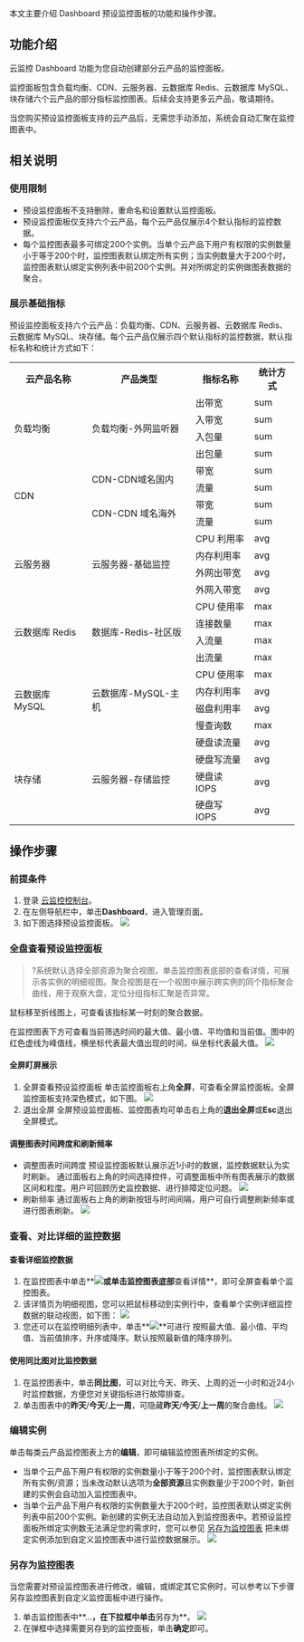 


本文主要介绍 Dashboard 预设监控面板的功能和操作步骤。

## 功能介绍

云监控 Dashboard 功能为您自动创建部分云产品的监控面板。

监控面板包含负载均衡、CDN、云服务器、云数据库 Redis、云数据库 MySQL、块存储六个云产品的部分指标监控图表。后续会支持更多云产品，敬请期待。

当您购买预设监控面板支持的云产品后，无需您手动添加，系统会自动汇聚在监控图表中。

## 相关说明

### 使用限制

- 预设监控面板不支持删除，重命名和设置默认监控面板。
- 预设监控面板仅支持六个云产品，每个云产品仅展示4个默认指标的监控数据。
- 每个监控图表最多可绑定200个实例。当单个云产品下用户有权限的实例数量小于等于200个时，监控图表默认绑定所有实例；当实例数量大于200个时，监控图表默认绑定实例列表中前200个实例。并对所绑定的实例做图表数据的聚合。

### 展示基础指标

预设监控面板支持六个云产品：负载均衡、CDN、云服务器、云数据库 Redis、云数据库 MySQL、块存储。每个云产品仅展示四个默认指标的监控数据，默认指标名称和统计方式如下：

<table>
	<tr>
		<th>云产品名称</th>
		<th>产品类型</th>
		<th>指标名称</th>
		<th>统计方式</th>
	</tr>
	<tr>
		<td rowspan="4">负载均衡</td>
		<td rowspan="4">负载均衡-外网监听器</td>
		<td>出带宽</td>
		<td>sum</td>
	</tr>
	<tr>
		<td>入带宽</td>
		<td>sum</td>
	</tr>
	<tr>
		<td>入包量</td>
		<td>sum</td>
	</tr>
	<tr>
		<td>出包量</td>
		<td>sum</td>
	</tr>
	<tr>
		<td rowspan="4">CDN</td>
		<td rowspan="2">CDN-CDN域名国内</td>
		<td>带宽</td>
		<td>sum</td>
	</tr>
	<tr>
		<td>流量</td>
		<td>sum</td>
	</tr>
   	<tr>
        <td rowspan="2">CDN-CDN 域名海外</td>
	    <td>带宽</td>
		<td>sum</td>
	</tr>
	<tr>
		<td>流量</td>
		<td>sum</td>
	</tr>
	<tr>
		<td rowspan="4">云服务器</td>
		<td rowspan="4">云服务器-基础监控</td>
		<td>CPU 利用率</td>
		<td>avg</td>
	</tr>
	</tr>
	<tr>
		<td>内存利用率</td>
		<td>avg</td>
	</tr>
	<tr>
		<td>外网出带宽</td>
		<td>avg</td>
	</tr>
	<tr>
		<td>外网入带宽</td>
		<td>avg</td>
	</tr>
	<tr>
		<td rowspan="4">云数据库 Redis</td>
		<td rowspan="4">数据库-Redis-社区版</td>
		<td>CPU 使用率</td>
		<td>max</td>
	</tr>
	<tr>
		<td>连接数量</td>
		<td>max</td>
	</tr>
	<tr>
		<td>入流量</td>
		<td>max</td>
	</tr>
	<tr>
		<td>出流量</td>
		<td>max</td>
	</tr>
	<tr>
		<td rowspan="4">云数据库  MySQL</td>
		<td rowspan="4">云数据库-MySQL-主机</td>
		<td>CPU 使用率</td>
		<td>max</td>
	</tr>
	<tr>
		<td>内存利用率</td>
		<td>avg</td>
	</tr>
	<tr>
		<td>磁盘利用率</td>
		<td>avg</td>
	</tr>
	<tr>
		<td>慢查询数</td>
		<td>max</td>
	</tr>
	<tr>
		<td rowspan="4">块存储</td>
		<td rowspan="4">云服务器-存储监控</td>
		<td>硬盘读流量</td>
		<td>avg</td>
	</tr>
	<tr>
		<td>硬盘写流量</td>
		<td>avg</td>
	</tr>
	<tr>
		<td>硬盘读 IOPS</td>
		<td>avg</td>
	</tr>
	<tr>
		<td>硬盘写 IOPS</td>
		<td>avg</td>
	</tr>
</table>

## 操作步骤

### 前提条件

1. 登录 [云监控控制台](https://console.cloud.tencent.com/monitor)。
2. 在左侧导航栏中，单击**Dashboard**，进入管理页面。
3. 如下图选择预设监控面板。
	 ![](https://main.qcloudimg.com/raw/684a793448d3ec4c41af9ca93359b7df.jpg)

### 全盘查看预设监控面板

>?系统默认选择全部资源为聚合视图，单击监控图表底部的查看详情，可展示各实例的明细视图。聚合视图是在一个视图中展示跨实例的同个指标聚合曲线，用于观察大盘，定位分组指标汇聚是否异常。

鼠标移至折线图上，可查看该指标某一时刻的聚合数据。

在监控图表下方可查看当前筛选时间的最大值、最小值、平均值和当前值。图中的红色虚线为峰值线，横坐标代表最大值出现的时间，纵坐标代表最大值。
![](https://main.qcloudimg.com/raw/8870af7efe831e0dc39a971cd03da54f.jpg)

#### 全屏盯屏展示

1. 全屏查看预设监控面板
单击监控面板右上角**全屏**，可查看全屏监控面板。全屏监控面板支持深色模式，如下图。
![](https://main.qcloudimg.com/raw/9598ae0434b8fbff96a6d91dca6c4c07.png)
2. 退出全屏
全屏预设监控面板、监控图表均可单击右上角的**退出全屏**或**Esc**退出全屏模式。

#### 调整图表时间跨度和刷新频率

- 调整图表时间跨度
  预设监控面板默认展示近1小时的数据，监控数据默认为实时刷新。
通过面板右上角的时间选择控件，可调整面板中所有图表展示的数据区间和粒度。用户可回顾历史监控数据、进行排障定位问题。
![](https://main.qcloudimg.com/raw/bd410f58a11c6ec5cdc6f94c27d2a423.jpg)
- 刷新频率
通过面板右上角的刷新按钮与时间间隔，用户可自行调整刷新频率或进行图表刷新。
![](https://main.qcloudimg.com/raw/ec1b21e0d9b91aadb415b09a66cd3220.png)



### 查看、对比详细的监控数据

#### 查看详细监控数据

1. 在监控图表中单击**![](https://main.qcloudimg.com/raw/58e1a171dc8dd67e605f88fa9896cdae.png)**或单击监控图表底部**查看详情**，即可全屏查看单个监控图表。
2. 该详情页为明细视图，您可以把鼠标移动到实例行中，查看单个实例详细监控数据的联动视图，如下图：
![](https://main.qcloudimg.com/raw/92344661fc49e2df7c48996d2d097a45.png)
3. 您还可以在监控明细列表中，单击**![](https://main.qcloudimg.com/raw/89527f5e3ac30ecea54e74d664dc56df.png)**可进行 按照最大值、最小值、平均值、当前值排序，升序或降序。默认按照最新值的降序排列。 

#### 使用同比图对比监控数据

1. 在监控图表中，单击**同比图**，可以对比今天、昨天、上周的近一小时和近24小时监控数据，方便您对关键指标进行故障排查。
2. 单击图表中的**昨天**/**今天**/**上一周**，可隐藏**昨天**/**今天**/**上一周**的聚合曲线。
![](https://main.qcloudimg.com/raw/d8a09d8364e52235c0d597343546f312.png)

### 编辑实例

单击每类云产品监控图表上方的**编辑**，即可编辑监控图表所绑定的实例。

- 当单个云产品下用户有权限的实例数量小于等于200个时，监控图表默认绑定所有实例/资源；当未改动默认选项为**全部资源**且实例数量少于200个时，新创建的实例会自动加入监控图表中。
- 当单个云产品下用户有权限的实例数量大于200个时，监控图表默认绑定实例列表中前200个实例。新创建的实例无法自动加入到监控图表中。若预设监控面板所绑定实例数无法满足您的需求时，您可以参见 [另存为监控图表](#.E5.8F.A6.E5.AD.98.E4.B8.BA.E7.9B.91.E6.8E.A7.E5.9B.BE.E8.A1.A8) 把未绑定实例添加到自定义监控图表中进行监控数据展示。
 ![](https://main.qcloudimg.com/raw/5e1c66b0e63603cc33d26b044ec85d83.png)
 

### 另存为监控图表

当您需要对预设监控图表进行修改，编辑，或绑定其它实例时，可以参考以下步骤另存监控图表到自定义监控面板中进行操作。

1. 单击监控图表中**...**，在下拉框中单击**另存为**。
![](https://main.qcloudimg.com/raw/a8a13985988293b6f73a571bd17ee9bc.png)
2. 在弹框中选择需要另存到的监控面板，单击**确定**即可。
